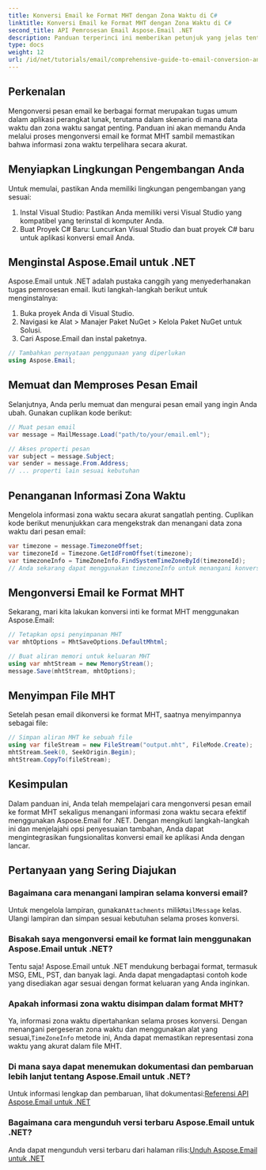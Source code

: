 ```yaml
---
title: Konversi Email ke Format MHT dengan Zona Waktu di C#
linktitle: Konversi Email ke Format MHT dengan Zona Waktu di C#
second_title: API Pemrosesan Email Aspose.Email .NET
description: Panduan terperinci ini memberikan petunjuk yang jelas tentang cara mengonversi pesan email ke format MHT sembari menangani informasi zona waktu secara akurat menggunakan pustaka Aspose.Email untuk .NET.
type: docs
weight: 12
url: /id/net/tutorials/email/comprehensive-guide-to-email-conversion-and-export/convert-emails-to-mht-format-with-timezone-in-csharp/
---
```

## Perkenalan

Mengonversi pesan email ke berbagai format merupakan tugas umum dalam aplikasi perangkat lunak, terutama dalam skenario di mana data waktu dan zona waktu sangat penting. Panduan ini akan memandu Anda melalui proses mengonversi email ke format MHT sambil memastikan bahwa informasi zona waktu terpelihara secara akurat.

## Menyiapkan Lingkungan Pengembangan Anda

Untuk memulai, pastikan Anda memiliki lingkungan pengembangan yang sesuai:

1. Instal Visual Studio: Pastikan Anda memiliki versi Visual Studio yang kompatibel yang terinstal di komputer Anda.
2. Buat Proyek C# Baru: Luncurkan Visual Studio dan buat proyek C# baru untuk aplikasi konversi email Anda.

## Menginstal Aspose.Email untuk .NET

Aspose.Email untuk .NET adalah pustaka canggih yang menyederhanakan tugas pemrosesan email. Ikuti langkah-langkah berikut untuk menginstalnya:

1. Buka proyek Anda di Visual Studio.
2. Navigasi ke Alat > Manajer Paket NuGet > Kelola Paket NuGet untuk Solusi.
3. Cari Aspose.Email dan instal paketnya.
```csharp
// Tambahkan pernyataan penggunaan yang diperlukan
using Aspose.Email;
```
## Memuat dan Memproses Pesan Email

Selanjutnya, Anda perlu memuat dan mengurai pesan email yang ingin Anda ubah. Gunakan cuplikan kode berikut:

```csharp
// Muat pesan email
var message = MailMessage.Load("path/to/your/email.eml");

// Akses properti pesan
var subject = message.Subject;
var sender = message.From.Address;
// ... properti lain sesuai kebutuhan
```

## Penanganan Informasi Zona Waktu

Mengelola informasi zona waktu secara akurat sangatlah penting. Cuplikan kode berikut menunjukkan cara mengekstrak dan menangani data zona waktu dari pesan email:

```csharp
var timezone = message.TimezoneOffset;
var timezoneId = Timezone.GetIdFromOffset(timezone);
var timezoneInfo = TimeZoneInfo.FindSystemTimeZoneById(timezoneId);
// Anda sekarang dapat menggunakan timezoneInfo untuk menangani konversi zona waktu
```

## Mengonversi Email ke Format MHT

Sekarang, mari kita lakukan konversi inti ke format MHT menggunakan Aspose.Email:

```csharp
// Tetapkan opsi penyimpanan MHT
var mhtOptions = MhtSaveOptions.DefaultMhtml;

// Buat aliran memori untuk keluaran MHT
using var mhtStream = new MemoryStream();
message.Save(mhtStream, mhtOptions);
```

## Menyimpan File MHT

Setelah pesan email dikonversi ke format MHT, saatnya menyimpannya sebagai file:

```csharp
// Simpan aliran MHT ke sebuah file
using var fileStream = new FileStream("output.mht", FileMode.Create);
mhtStream.Seek(0, SeekOrigin.Begin);
mhtStream.CopyTo(fileStream);
```

## Kesimpulan

Dalam panduan ini, Anda telah mempelajari cara mengonversi pesan email ke format MHT sekaligus menangani informasi zona waktu secara efektif menggunakan Aspose.Email for .NET. Dengan mengikuti langkah-langkah ini dan menjelajahi opsi penyesuaian tambahan, Anda dapat mengintegrasikan fungsionalitas konversi email ke aplikasi Anda dengan lancar.

## Pertanyaan yang Sering Diajukan

### Bagaimana cara menangani lampiran selama konversi email?

 Untuk mengelola lampiran, gunakan`Attachments` milik`MailMessage` kelas. Ulangi lampiran dan simpan sesuai kebutuhan selama proses konversi.

### Bisakah saya mengonversi email ke format lain menggunakan Aspose.Email untuk .NET?

Tentu saja! Aspose.Email untuk .NET mendukung berbagai format, termasuk MSG, EML, PST, dan banyak lagi. Anda dapat mengadaptasi contoh kode yang disediakan agar sesuai dengan format keluaran yang Anda inginkan.

### Apakah informasi zona waktu disimpan dalam format MHT?

 Ya, informasi zona waktu dipertahankan selama proses konversi. Dengan menangani pergeseran zona waktu dan menggunakan alat yang sesuai,`TimeZoneInfo` metode ini, Anda dapat memastikan representasi zona waktu yang akurat dalam file MHT.

### Di mana saya dapat menemukan dokumentasi dan pembaruan lebih lanjut tentang Aspose.Email untuk .NET?

 Untuk informasi lengkap dan pembaruan, lihat dokumentasi:[Referensi API Aspose.Email untuk .NET](https://reference.aspose.com/email/net/)

### Bagaimana cara mengunduh versi terbaru Aspose.Email untuk .NET?

 Anda dapat mengunduh versi terbaru dari halaman rilis:[Unduh Aspose.Email untuk .NET](https://releases.aspose.com/email/net/)